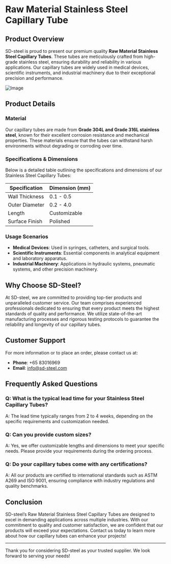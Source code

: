 # Raw Material Stainless Steel Capillary Tube

## Product Overview

SD-steel is proud to present our premium quality **Raw Material Stainless Steel Capillary Tubes**. These tubes are meticulously crafted from high-grade stainless steel, ensuring durability and reliability in various applications. Our capillary tubes are widely used in medical devices, scientific instruments, and industrial machinery due to their exceptional precision and performance.

![Image](https://github.com/user-attachments/assets/2567258e-e124-4816-932d-1809bd27ef0b)

## Product Details

### Material
Our capillary tubes are made from **Grade 304L and Grade 316L stainless steel**, known for their excellent corrosion resistance and mechanical properties. These materials ensure that the tubes can withstand harsh environments without degrading or corroding over time.

### Specifications & Dimensions
Below is a detailed table outlining the specifications and dimensions of our Stainless Steel Capillary Tubes:

| Specification | Dimension (mm) |
|---------------|----------------|
| Wall Thickness | 0.1 - 0.5      |
| Outer Diameter | 0.2 - 4.0      |
| Length        | Customizable   |
| Surface Finish| Polished       |

### Usage Scenarios
- **Medical Devices**: Used in syringes, catheters, and surgical tools.
- **Scientific Instruments**: Essential components in analytical equipment and laboratory apparatus.
- **Industrial Machinery**: Applications in hydraulic systems, pneumatic systems, and other precision machinery.

## Why Choose SD-Steel?

At SD-steel, we are committed to providing top-tier products and unparalleled customer service. Our team comprises experienced professionals dedicated to ensuring that every product meets the highest standards of quality and performance. We utilize state-of-the-art manufacturing processes and rigorous testing protocols to guarantee the reliability and longevity of our capillary tubes.

## Customer Support

For more information or to place an order, please contact us at:
- **Phone**: +65 83016969
- **Email**: info@sd-steel.com

## Frequently Asked Questions

### Q: What is the typical lead time for your Stainless Steel Capillary Tubes?
A: The lead time typically ranges from 2 to 4 weeks, depending on the specific requirements and customization needed.

### Q: Can you provide custom sizes?
A: Yes, we offer customizable lengths and dimensions to meet your specific needs. Please provide your requirements during the ordering process.

### Q: Do your capillary tubes come with any certifications?
A: All our products are certified to international standards such as ASTM A269 and ISO 9001, ensuring compliance with industry regulations and quality benchmarks.

## Conclusion

SD-steel’s Raw Material Stainless Steel Capillary Tubes are designed to excel in demanding applications across multiple industries. With our commitment to quality and customer satisfaction, we are confident that our products will exceed your expectations. Contact us today to learn more about how our capillary tubes can enhance your projects!

---

Thank you for considering SD-steel as your trusted supplier. We look forward to serving your needs!
